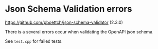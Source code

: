 # Json Schema Validation errors

https://github.com/pboettch/json-schema-validator (2.3.0)

There is a several errors occur when validating the OpenAPI json schema.

See `test.cpp` for failed tests.
